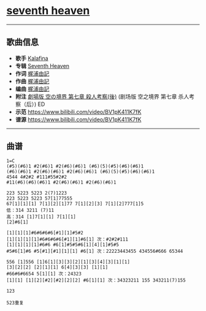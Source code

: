 # [seventh heaven](https://bgm.tv/ep/110560)

---

## 歌曲信息

- **歌手** [Kalafina](https://bgm.tv/person/6014)
- **专辑** [Seventh Heaven](https://bgm.tv/subject/4149)
- **作词** [梶浦由記](https://bgm.tv/person/1595)
- **作曲** [梶浦由記](https://bgm.tv/person/1595)
- **编曲** [梶浦由記](https://bgm.tv/person/1595)
- **附注** [劇場版 空の境界 第七章 殺人考察(後)](https://bgm.tv/subject/3423) (剧场版 空之境界 第七章 杀人考察（后）) ED
- **示范** https://www.bilibili.com/video/BV1pK411K7fK
- **谱源** https://www.bilibili.com/video/BV1pK411K7fK

---

## 曲谱

```
1=C
(#5)(#6)1 #2(#6)1 #2(#6)(#6)1 (#6)(5)(#5)(#6)(#6)1
(#6)(#6)1 #2(#6)(#6)1 #2(#6)(#6)1 (#6)(5)(#5)(#6)(#6)1
4544 4#2#2 #111#55#2#2
#11(#6)(#6)(#6)1 #2(#6)(#6)1 #2(#6)(#6)1

223 5223 5223 2(7)1223
223 5223 5223 57[1]77555
67[1][1][1] 7[1][2][1]77 7[1][2][3] 7[1][2]777[1]5
低：314 3211 (7)11
高：314 [1]7[1][1] 7[1][1]
[2]#6[1]

[1][1][1]#6#6#6#6[#1][1]#5#2
[1][1][1][1]#6#6#6#6[#1][1]#6[1] 次：#2#2#111
[1][1][1][1]#6#6 #6[1]#5#5#6[1][4][1]#5#5
#5#6[1]#6 #5[#1][#1][1][1] #6[1] 次：22223443455 434556#666 65344

556 [1]556 [1]6[1][3][3][2][1][3][4][3][1][1]
[3][2][2] [2][1][1] 6[4][3][3] [1][1]
#66#6#6654 5[1][1] 次：24323
[1][1] [1][2][#2][#2][2][2] #6[1][1] 次：34323211 155 343211(7)155

123

523重复
```

